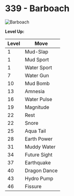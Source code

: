 # 339 - Barboach
![][339]

**Level Up:**

Level | Move
---   | ---
  1   | Mud-Slap
  1   | Mud Sport
  1   | Water Sport
  7   | Water Gun
 10   | Mud Bomb
 13   | Amnesia
 16   | Water Pulse
 19   | Magnitude
 22   | Rest
 22   | Snore
 25   | Aqua Tail
 28   | Earth Power
 31   | Muddy Water
 34   | Future Sight
 37   | Earthquake
 40   | Dragon Dance
 43   | Hydro Pump
 46   | Fissure



[339]: https://raw.githubusercontent.com/PokeAPI/sprites/master/sprites/pokemon/339.png "Barboach"
